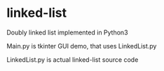 # linked-list
Doubly linked list implemented in Python3

Main.py is tkinter GUI demo, that uses LinkedList.py

LinkedList.py is actual linked-list source code
